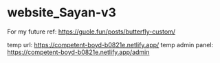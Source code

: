 # website_Sayan-v3

For my future ref: https://guole.fun/posts/butterfly-custom/

temp url: https://competent-boyd-b0821e.netlify.app/
temp admin panel: https://competent-boyd-b0821e.netlify.app/admin

